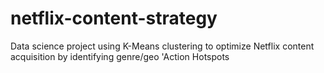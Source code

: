 # netflix-content-strategy
Data science project using K-Means clustering to optimize Netflix content acquisition by identifying genre/geo 'Action Hotspots

